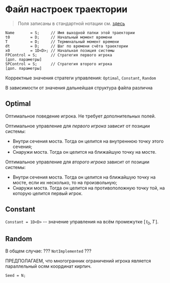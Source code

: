 # Файл настроек траектории

> Поля записаны в стандартной нотации см. [здесь](../DataFormat.md)

```
Name       = S;     // Имя выходной папки этой траектории
t0         = D;     // Начальный момент времени
T          = D;     // Терминальный момент времени
dt         = D;     // Шаг по времени счёта траектории
x0         = 1D<D>; // Начальная позиция системы
FPControl = S;      // Стратегия первого игрока
[доп. параметры]
SPControl = S;      // Стратегия второго игрока
[доп. параметры]
```

Корректные значения стратеги управления: `Optimal`, `Constant`, `Random`

В зависимости от значения дальнейшая структура файла различна

## Optimal
Оптимальное поведение игрока. Не требует дополнительных полей.

Оптимальное управление для _первого игрока_  зависит от позиции системы:

* Внутри сечения моста. Тогда он целится на внутреннюю точку этого сечения;
* Снаружи моста. Тогда он целится на ближайшую точку на мосте.

Оптимальное управление для _второго игрока_ зависит от позиции системы:

* Внутри сечения моста. Тогда он целится на ближайшую точку на мосте, если их несколько, то на произвольную;
* Снаружи моста. Тогда он целится на противоположную точку той, на которую целится первый игрок.

## Constant
`Constant = 1D<D>`  -- значение управления на всём промежутке $[\, t_0, T \,]$.

## Random
 В общем случае: ??? `NotImplemented` ???

ПРЕДПОЛАГАЕМ, что многогранник ограничений игрока является параллельный осям координат кирпич.

`Seed = N;`


